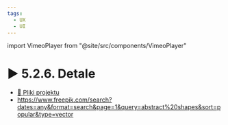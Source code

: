 ```yaml
---
tags:
  - UX
  - UI
---
```


import VimeoPlayer from "@site/src/components/VimeoPlayer"

# ▶️ 5.2.6. Detale

<VimeoPlayer videoId="643220172" />

- [💾 Pliki projektu](/download/courses/web-design/oncery-figma.zip)
- https://www.freepik.com/search?dates=any&format=search&page=1&query=abstract%20shapes&sort=popular&type=vector

